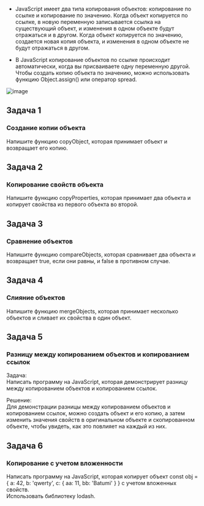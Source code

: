 -  JavaScript имеет два типа копирования объектов: копирование по ссылке и копирование по значению. Когда объект копируется по ссылке, в новую переменную записывается ссылка на существующий объект, и изменения в одном объекте будут отражаться и в другом. Когда объект копируется по значению, создается новая копия объекта, и изменения в одном объекте не будут отражаться в другом.  

-  В JavaScript копирование объектов по ссылке происходит автоматически, когда вы присваиваете одну переменную другой. Чтобы создать копию объекта по значению, можно использовать функцию Object.assign() или оператор spread.  

![image](https://user-images.githubusercontent.com/113675674/212060581-cdee6335-1705-42ac-be74-0015f054f7d2.png)  


## Задача 1  
###   Создание копии объекта  
Напишите функцию copyObject, которая принимает объект и возвращает его копию.   

## Задача 2    
###   Копирование свойств объекта   
Напишите функцию copyProperties, которая принимает два объекта и копирует свойства из первого объекта во второй.  

## Задача 3      
###   Сравнение объектов  
Напишите функцию compareObjects, которая сравнивает два объекта и возвращает true, если они равны, и false в противном случае.  

## Задача 4        
###   Слияние объектов   
 Напишите функцию mergeObjects, которая принимает несколько объектов и сливает их свойства в один объект. 

## Задача 5        
###   Разницу между копированием объектов и копированием ссылок    
Задача:  
Написать программу на JavaScript, которая демонстрирует разницу между копированием объектов и копированием ссылок.  

Решение:  
Для демонстрации разницы между копированием объектов и копированием ссылок, можно создать объект и его копию, а затем изменить значения свойств в оригинальном объекте и скопированном объекте, чтобы увидеть, как это повлияет на каждый из них.  

## Задача 6          
###   Копирование с учетом вложенности  
Написать программу на JavaScript, которая копирует объект const obj = { a: 42, b: 'qwerty', c: { aa: 11, bb: 'Batumi' } } с учетом вложенных свойств.  
Использовать библиотеку lodash.  
